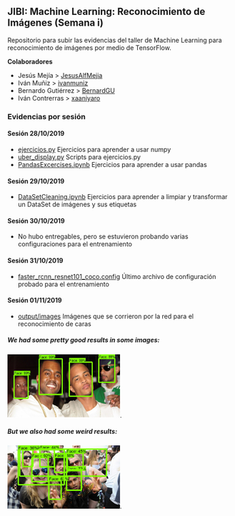 ## JIBI: Machine Learning: Reconocimiento de Imágenes (Semana i)

Repositorio para subir las evidencias del taller de Machine Learning para reconocimiento de imágenes por medio de TensorFlow.

**Colaboradores**
* Jesús Mejía > [JesusAlfMejia](https://github.com/JesusAlfMejia/)
* Iván Muñiz > [ivanmuniz](https://github.com/ivanmuniz/)
* Bernardo Gutiérrez > [BernardGU](https://github.com/BernardGU/)
* Iván Contrerras > [xaaniyaro](https://github.com/xaaniyaro/)

### Evidencias por sesión

#### Sesión 28/10/2019
* [ejercicios.py](ejercicios.py)
Ejercicios para aprender a usar numpy
* [uber_display.py](uber_display.py)
Scripts para ejercicios.py
* [PandasExcercises.ipynb](PandasExcercises.ipynb)
Ejercicios para aprender a usar pandas

#### Sesión 29/10/2019
* [DataSetCleaning.ipynb](DataSetCleaning.ipynb)
Ejercicios para aprender a limpiar y transformar un DataSet de imágenes y sus etiquetas

#### Sesión 30/10/2019
* No hubo entregables, pero se estuvieron probando varias configuraciones para el entrenamiento

#### Sesión 31/10/2019
* [faster_rcnn_resnet101_coco.config](faster_rcnn_resnet101_coco.config)
Último archivo de configuración probado para el entrenamiento

#### Sesión 01/11/2019
* [output/images](output/images)
Imágenes que se corrieron por la red para el reconocimiento de caras

##### We had some pretty good results in some images:
<img src="output/images/Kanye-TI.jpg" width="50%">.
##### But we also had some weird results:
<img src="output/images/_100447451_oxford-festival.jpg" width="50%">.
